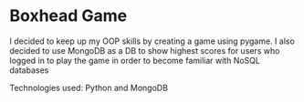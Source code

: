 # Boxhead Game 

I decided to keep up my OOP skills by creating a game using pygame. I also decided to use MongoDB as a DB to show highest scores for users who logged in to play the game in 
order to become familiar with NoSQL databases 

Technologies used: Python and MongoDB 
